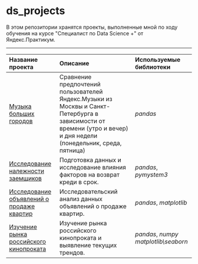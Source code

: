 # ds_projects

В этом репозитории хранятся проекты, выполненные мной по ходу обучения на курсе "Специалист по Data Science +" от Яндекс.Практикум.
<hr>

| Название проекта | Описание | Используемые библиотеки | 
| :---------------------- | :---------------------- | :---------------------- |
| [Музыка больших городов](big_cities_music) | Сравнение предпочтений пользователей Яндекс.Музыки из Москвы и Санкт-Петербурга в зависимости от времени (утро и вечер) и дня недели (понедельник, среда, пятница)| *pandas* |
| [Исследование належности заемщиков](borrowers_reliability) | Подготовка данных и исследование влияния факторов на возврат креди в срок. | *pandas*, *pymystem3* |
| [Исследование объявлений о продаже квартир](apartments_sales) | Исследовательский анализ данных объявлений о продаже квартир. | *pandas*, *matplotlib* |
| [Изучение рынка российского кинопроката](mkrf_films) | Изучение рынка российского кинопроката и выявление текущих трендов. | *pandas*, *numpy* *matplotlib\seaborn* |
